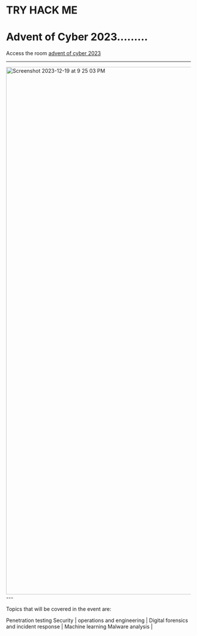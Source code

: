 # TRY HACK ME

# Advent of Cyber 2023.........

Access the room [advent of cyber 2023](https://tryhackme.com/room/adventofcyber2023)

---
<img width="1440" alt="Screenshot 2023-12-19 at 9 25 03 PM" src="https://github.com/Lynk4/Advent-of-Cyber-2023/assets/44930131/e25c0c5c-3267-4bce-807f-5815a1e8fe27">
---

Topics that will be covered in the event are:

Penetration testing Security | operations and engineering | Digital forensics and incident response | Machine learning Malware analysis |


